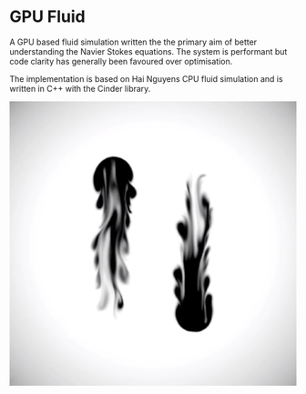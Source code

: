 # GPU Fluid

A GPU based fluid simulation written the the primary aim of better understanding the Navier Stokes equations. The system is performant but code clarity has generally been favoured over optimisation. 

The implementation is based on Hai Nguyens CPU fluid simulation and is written in C++ with the Cinder library.

![Alt text](fluid.png?raw=true "screenshot")
